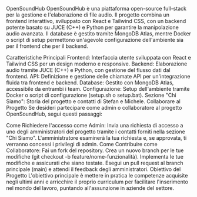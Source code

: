 OpenSoundHub
OpenSoundHub è una piattaforma open-source full-stack per la gestione e l'elaborazione di file audio. Il progetto combina un frontend interattivo, sviluppato con React e Tailwind CSS, con un backend potente basato su JUCE (C++) e Python per garantire la manipolazione audio avanzata. Il database è gestito tramite MongoDB Atlas, mentre Docker o script di setup permettono un'agevole configurazione dell'ambiente sia per il frontend che per il backend.

Caratteristiche Principali
Frontend: Interfaccia utente sviluppata con React e Tailwind CSS per un design moderno e responsive.
Backend: Elaborazione audio tramite JUCE (C++) e Python, con gestione del flusso dati dal frontend.
API: Definizione e gestione delle chiamate API per un'integrazione fluida tra frontend e backend.
Database: Gestito con MongoDB Atlas, accessibile da entrambi i team.
Configurazione: Setup dell'ambiente tramite Docker o script di configurazione (setup.sh o setup.bat).
Sezione "Chi Siamo": Storia del progetto e contatti di Stefan e Michele.
Collaborare al Progetto
Se desideri partecipare come admin o collaboratore al progetto OpenSoundHub, segui questi passaggi:

Come Richiedere l'accesso come Admin:
Invia una richiesta di accesso a uno degli amministratori del progetto tramite i contatti forniti nella sezione "Chi Siamo".
L'amministratore esaminerà la tua richiesta e, se approvata, ti verranno concessi i privilegi di admin.
Come Contribuire come Collaboratore:
Fai un fork del repository.
Crea un nuovo branch per le tue modifiche (git checkout -b feature/nome-funzionalità).
Implementa le tue modifiche e assicurati che siano testate.
Esegui un pull request al branch principale (main) e attendi il feedback degli amministratori.
Obiettivo del Progetto
L'obiettivo principale è mettere in pratica le competenze acquisite negli ultimi anni e arricchire il proprio curriculum per facilitare l'inserimento nel mondo del lavoro, puntando all'assunzione in aziende del settore.
